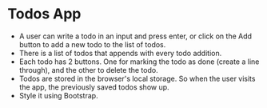<h1>Todos App</h1>
<ul>
  <li>A user can write a todo in an input and press enter, or click on the Add button to add a new todo to the list of todos.</li>
  <li>There is a list of todos that appends with every todo addition.</li>
  <li>Each todo has 2 buttons. One for marking the todo as done (create a line through), and the other to delete the todo.</li>
  <li>Todos are stored in the browser's local storage. So when the user visits the app, the previously saved todos show up.</li>
  <li>Style it using Bootstrap.</li>
</ul>
